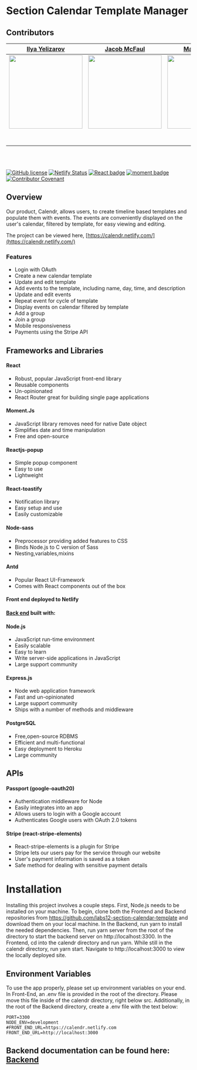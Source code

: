 

# Section Calendar Template Manager 


## Contributors 

|                                                                                         [Ilya Yelizarov]( https://github.com/ills5771)                                                                                          |                                                                                              [Jacob McFaul ](https://github.com/McTrip777)                                                                                               |                                                                                       [Max Trestman ](https://github.com/mtrestman1)                                                                                       |                                                                                      [Terrell Tullis ](https://github.com/t-tullis)                                                                                      |                                                                                    [Zechariah Drinkhall](https://github.com/Zechdrink)                                                                                    |
| :-----------------------------------------------------------------------------------------------------------------------------------------------------------------------------------------------------------------------------: | :--------------------------------------------------------------------------------------------------------------------------------------------------------------------------------------------------------------------------------------: | :------------------------------------------------------------------------------------------------------------------------------------------------------------------------------------------------------------------------: | :----------------------------------------------------------------------------------------------------------------------------------------------------------------------------------------------------------------------: | :-----------------------------------------------------------------------------------------------------------------------------------------------------------------------------------------------------------------------: |
| [<img src="https://media.licdn.com/dms/image/C5603AQHtgOCU7TkAoA/profile-displayphoto-shrink_200_200/0?e=1564012800&v=beta&t=Id6a7vrSpjUl2gBQbXhRgZrekSfFkiCqRiyE4qPv3OE" width = "200" height />](https://github.com/ills5771) | [<img src="https://media.licdn.com/dms/image/C5603AQHiEbDzgtCMJg/profile-displayphoto-shrink_800_800/0?e=1564012800&v=beta&t=z-rwCUKpuq48SA_5g9J-JtQskbQtHWTNMF0yVfHQgbE" width = "200" height = "auto"/>](https://github.com/McTrip777) | [<img src="https://media.licdn.com/dms/image/C4E03AQGjYw7fZIavRw/profile-displayphoto-shrink_800_800/0?e=1564012800&v=beta&t=tYGEJS1M044M5Bb4j9vx5tA-IjLz10o3kVEtJWk_bYo" width = "200" />](https://github.com/mtrestman1) | [<img src="https://media.licdn.com/dms/image/C5603AQE4o841d4iSnA/profile-displayphoto-shrink_800_800/0?e=1564012800&v=beta&t=Ygq2MemmSjeAjRwv6ap1eFfzu6urSS90h-eglqknFQM" width = "200" />](https://github.com/t-tullis) | [<img src="https://media.licdn.com/dms/image/C5603AQHdfwUwrF4QRg/profile-displayphoto-shrink_800_800/0?e=1564012800&v=beta&t=EnGYx_OdKAZN6FQXL31gQcDbWoyXZMCqNRVtUk-E28U" width = "200" />](https://github.com/Zechdrink) |
|                                                                     [<img src="https://github.com/favicon.ico" width="15"> ]( https://github.com/ills5771)                                                                      |                                                                          [<img src="https://github.com/favicon.ico" width="15"> ](https://github.com/McTrip777)                                                                          |                                                                  [<img src="https://github.com/favicon.ico" width="15"> ](https://github.com/mtrestman1)                                                                   |                                                                  [<img src="https://github.com/favicon.ico" width="15"> ](https://github.com/t-tullis)                                                                   |                                                                  [<img src="https://github.com/favicon.ico" width="15"> ](https://github.com/Zechdrink)                                                                   |
|                                            [ <img src="https://static.licdn.com/sc/h/al2o9zrvru7aqj8e1x2rzsrca" width="15"> ](https://www.linkedin.com/in/ilya-yelizarov-363425159/)                                            |                                                 [ <img src="https://static.licdn.com/sc/h/al2o9zrvru7aqj8e1x2rzsrca" width="15"> ](https://www.linkedin.com/in/jacob-mcfaul-a96b10180/)                                                  |                                          [ <img src="https://static.licdn.com/sc/h/al2o9zrvru7aqj8e1x2rzsrca" width="15"> ](https://www.linkedin.com/in/max-trestman-339215177/)                                           |                                              [ <img src="https://static.licdn.com/sc/h/al2o9zrvru7aqj8e1x2rzsrca" width="15"> ](https://www.linkedin.com/in/terrelltullis/)                                              |                                      [ <img src="https://static.licdn.com/sc/h/al2o9zrvru7aqj8e1x2rzsrca" width="15"> ](https://www.linkedin.com/in/zechariah-drinkhall-a3575817b/)                                       |
<br>
<br>

[![GitHub license](https://img.shields.io/github/license/Naereen/StrapDown.js.svg)](https://en.wikipedia.org/wiki/MIT_License)    [![Netlify Status](https://api.netlify.com/api/v1/badges/97d60185-6561-4760-8da7-d65bd8f824ba/deploy-status)](https://app.netlify.com/sites/calendr/deploys)    [![React badge](https://img.shields.io/badge/react-v16.8.6-blue.svg)](https://reactjs.org/)   [![moment badge](https://img.shields.io/badge/moment.js-v2.24.0-orange.svg)](https://momentjs.com/)  [![Contributor Covenant](https://img.shields.io/badge/Contributor%20Covenant-v1.4%20adopted-ff69b4.svg)](code-of-conduct.md)




## Overview
Our product, Calendr,  allows users, to create timeline based templates and populate them with
events. The events are conveniently displayed on the user's calendar, filtered by template, for easy viewing and editing. <br>

The project can be viewed here, [https://calendr.netlify.com/](https://calendr.netlify.com/)


### Features

  * Login with OAuth 
  * Create a new calendar template
  * Update and edit template
  * Add events to the template, including name, day, time, and description
  * Update and edit events
  * Repeat event for cycle of template
  * Display events on calendar filtered by template
  * Add a group
  * Join a group
  * Mobile responsiveness
  * Payments using the Stripe API


## Frameworks and Libraries 

#### React

* Robust, popular JavaScript front-end library
* Reusable components
* Un-opinionated
* React Router great for building single page applications


#### Moment.Js

* JavaScript library removes need for native Date object
* Simplifies date and time manipulation
* Free and open-source
  

#### Reactjs-popup 
* Simple popup component
* Easy to use
* Lightweight

#### React-toastify 

* Notification library
* Easy setup and use
* Easily customizable
  

#### Node-sass

* Preprocessor providing added features to CSS
* Binds Node.js to C version of Sass
* Nesting,variables,mixins

#### Antd

* Popular React UI-Framework
* Comes with React components out of the box


#### Front end deployed to Netlify

#### [Back end](https://github.com/labs12-section-calendar-template/Backend) built with:

#### Node.js

  * JavaScript run-time environment
  * Easily scalable
  * Easy to learn
  * Write server-side applications in JavaScript
  * Large support community

#### Express.js

  * Node web application framework
  * Fast and un-opinionated
  * Large support community
  * Ships with a number of methods and middleware

#### PostgreSQL

* Free,open-source RDBMS
* Efficient and multi-functional
* Easy deployment to Heroku
* Large community


## APIs

#### Passport (google-oauth20)

* Authentication middleware for Node
* Easily integrates into an app
* Allows users to login with a Google account 
* Authenticates Google users with OAuth 2.0 tokens


#### Stripe (react-stripe-elements)

* React-stripe-elements is a plugin for Stripe
* Stripe lets our users pay for the service through our website
* User's payment information is saved as a token
* Safe method for dealing with sensitive payment details





# Installation

Installing this project involves a couple steps. First, Node.js needs to be installed on your machine. To begin, clone both the Frontend and Backend repositories from https://github.com/labs12-section-calendar-template and download them on your local machine.  In the Backend, run yarn to install the needed dependencies. Then, run yarn server from the root of the directory to start the backend server on http://localhost:3300. In the Frontend, cd into the calendr directory and run yarn. While still in the calendr directory, run yarn start. Navigate to http://localhost:3000 to view the locally deployed site.

 ## Environment Variables

To use the app properly, please set up environment variables on your end. In Front-End, an .env file is provided in the root of the directory. Please move this file inside of the calendr directory, right below src. Additionally, in the root of the Backend 
directory, create a .env file with the text below:

```
PORT=3300
NODE_ENV=development
#FRONT_END_URL=https://calendr.netlify.com
FRONT_END_URL=http://localhost:3000

```

## Backend documentation can be found here: [Backend](https://github.com/labs12-section-calendar-template/Backend)